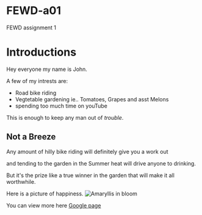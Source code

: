 # FEWD-a01
FEWD assignment 1

# Introductions

Hey everyone my name is John.

A few of my intrests are:
* Road bike riding
* Vegtetable gardening ie.. Tomatoes, Grapes and asst Melons
* spending too much time on youTube

This is enough to keep any man out of _trouble_.

## Not a Breeze

Any amount of hilly bike riding will definitely give you a work out

and tending to the garden in the Summer heat will drive anyone to drinking.

But it's the prize like a true winner in the garden that will make it all worthwhile.

Here is a picture of happiness.
![Amaryllis in bloom](https://www.extension.umn.edu/garden/yard-garden/flowers/growing-and-caring-for-amaryllis/img/red-pearl.jpg)

You can view more here [Google page](https://www.google.com/search?q=amaryllis&client=firefox-b-1-ab&source=lnms&tbm=isch&sa=X&ved=0ahUKEwjqg7famo7ZAhVKxoMKHXeZBtEQ_AUICigB&biw=2547&bih=1257&dpr=2#imgrc=_)
